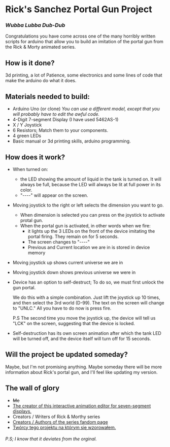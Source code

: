 # Rick's Sanchez Portal Gun Project

### *Wubba Lubba Dub-Dub*

Congratulations you have come across one of the many horribly written scripts for arduino that allow you to build an imitation of the portal gun from the Rick & Morty animated series.

## How is it done?

3d printing, a lot of Patience, some electronics and some lines of code that make the arduino do what it does.


## Materials needed to build:

* Arduino Uno (or clone) *You can use a different model, except that you will probably have to edit the awful code.*
* 4-Digit 7-segment Display (I have used 5462AS-1)
* X / Y Joystick
* 6 Resistors; Match them to your components.
* 4 green LEDs 
* Basic manual or 3d printing skills, arduino programming. 

## How does it work?

* When turned on:
  * the LED showing the amount of liquid in the tank is turned on. It will always be full, because the LED will always be lit at full power in its color.
  * "----" will appear on the screen. 
* Moving joystick to the right or left selects the dimension you want to go.
  * When dimension is selected you can press on the joystick to activate protal gun. 
  * When the portal gun is activated, in other words when we fire:
    *  it lights up the 3 LEDs on the front of the device imitating the portal firing. They remain on for 5 seconds. 
    *  The screen changes to "----"
    *  Previous and Current location we are in is stored in device memory
* Moving joystick up shows current universe we are in
* Moving joystick down shows previous universe we were in
* Device has an option to self-destruct; To do so, we must first unlock the gun portal.
  
   We do this with a simple combination. Just lift the joystick up 10 times, and then select the 3rd world (D-99). The text on the screen will change to "UNLC." All you have to do now is press fire. 
   
   P.S The second time you move the joystick up, the device will tell us "LCK" on the screen, suggesting that the device is locked.


* Self-destruction has its own screen animation after which the tank LED will be turned off, and the device itself will turn off for 15 seconds.



## Will the project be updated someday?

Maybe, but I'm not promising anything. Maybe someday there will be more information about Rick's portal gun, and I'll feel like updating my version.

## The wall of glory

* ~~Me~~
* [The creator of this interactive animation editor for seven-segment displays.](https://jasonacox.github.io/TM1637TinyDisplay/examples/7-segment-animator.html)
* Creators / Writers of Rick & Morthy series 
* [Creators / Authors of the series fandom page](https://rickandmorty.fandom.com/wiki/Rickipedia)
* [Twórcy tego projektu na którym się wzorowałem.](https://www.thingiverse.com/thing:2935246)

###### P.S; I know that it deviates from the orginal.